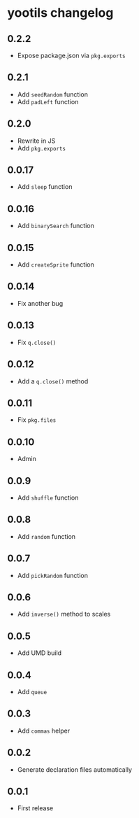 # yootils changelog

## 0.2.2

- Expose package.json via `pkg.exports`

## 0.2.1

- Add `seedRandom` function
- Add `padLeft` function

## 0.2.0

- Rewrite in JS
- Add `pkg.exports`

## 0.0.17

- Add `sleep` function

## 0.0.16

- Add `binarySearch` function

## 0.0.15

- Add `createSprite` function

## 0.0.14

- Fix another bug

## 0.0.13

- Fix `q.close()`

## 0.0.12

- Add a `q.close()` method

## 0.0.11

- Fix `pkg.files`

## 0.0.10

- Admin

## 0.0.9

- Add `shuffle` function

## 0.0.8

- Add `random` function

## 0.0.7

- Add `pickRandom` function

## 0.0.6

- Add `inverse()` method to scales

## 0.0.5

- Add UMD build

## 0.0.4

- Add `queue`

## 0.0.3

- Add `commas` helper

## 0.0.2

- Generate declaration files automatically

## 0.0.1

- First release
